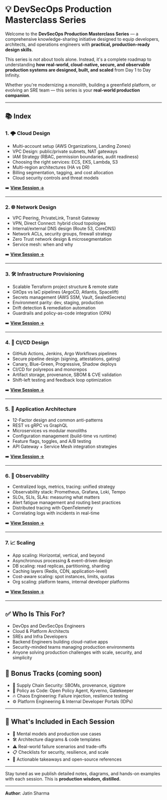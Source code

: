 # 💡 DevSecOps Production Masterclass Series

Welcome to the **DevSecOps Production Masterclass Series** — a comprehensive knowledge-sharing initiative designed to equip developers, architects, and operations engineers with **practical, production-ready design skills**.

This series is *not* about tools alone. Instead, it's a complete roadmap to understanding **how real-world, cloud-native, secure, and observable production systems are designed, built, and scaled** from Day 1 to Day Infinity.

Whether you're modernizing a monolith, building a greenfield platform, or evolving an SRE team — this series is your **real-world production companion**.

---

## 📚 Index

### 1. 🌩️ Cloud Design

* Multi-account setup (AWS Organizations, Landing Zones)
* VPC Design: public/private subnets, NAT gateways
* IAM Strategy (RBAC, permission boundaries, audit readiness)
* Choosing the right services: ECS, EKS, Lambda, S3
* Multi-region architectures (HA vs DR)
* Billing segmentation, tagging, and cost allocation
* Cloud security controls and threat models

➡️ **[View Session →](#)**

---

### 2. 🌐 Network Design

* VPC Peering, PrivateLink, Transit Gateway
* VPN, Direct Connect: hybrid cloud topologies
* Internal/external DNS design (Route 53, CoreDNS)
* Network ACLs, security groups, firewall strategy
* Zero Trust network design & microsegmentation
* Service mesh: when and why

➡️ **[View Session →](#)**

---

### 3. 🛠️ Infrastructure Provisioning

* Scalable Terraform project structure & remote state
* GitOps vs IaC pipelines (ArgoCD, Atlantis, Spacelift)
* Secrets management (AWS SSM, Vault, SealedSecrets)
* Environment parity: dev, staging, production
* Drift detection & remediation automation
* Guardrails and policy-as-code integration (OPA)

➡️ **[View Session →](#)**

---

### 4. 🚀 CI/CD Design

* GitHub Actions, Jenkins, Argo Workflows pipelines
* Secure pipeline design (signing, attestations, gating)
* Canary, Blue-Green, Progressive, Shadow deploys
* CI/CD for polyrepos and monorepos
* Artifact storage, provenance, SBOM & CVE validation
* Shift-left testing and feedback loop optimization

➡️ **[View Session →](#)**

---

### 5. 🧱 Application Architecture

* 12-Factor design and common anti-patterns
* REST vs gRPC vs GraphQL
* Microservices vs modular monoliths
* Configuration management (build-time vs runtime)
* Feature flags, toggles, and A/B testing
* API Gateway + Service Mesh integration strategies

➡️ **[View Session →](#)**

---

### 6. 🔭 Observability

* Centralized logs, metrics, tracing: unified strategy
* Observability stack: Prometheus, Grafana, Loki, Tempo
* SLOs, SLIs, SLAs: measuring what matters
* Alert fatigue management and routing best practices
* Distributed tracing with OpenTelemetry
* Correlating logs with incidents in real-time

➡️ **[View Session →](#)**

---

### 7. 📈 Scaling

* App scaling: Horizontal, vertical, and beyond
* Asynchronous processing & event-driven design
* DB scaling: read replicas, partitioning, sharding
* Caching layers (Redis, CDN, application-level)
* Cost-aware scaling: spot instances, limits, quotas
* Org scaling: platform teams, internal developer platforms

➡️ **[View Session →](#)**

---

## ✅ Who Is This For?

* DevOps and DevSecOps Engineers
* Cloud & Platform Architects
* SREs and Infra Developers
* Backend Engineers building cloud-native apps
* Security-minded teams managing production environments
* Anyone solving production challenges with scale, security, and simplicity

## 🔐 Bonus Tracks (coming soon)

* 🔗 Supply Chain Security: SBOMs, provenance, sigstore
* 📜 Policy as Code: Open Policy Agent, Kyverno, Gatekeeper
* 🔥 Chaos Engineering: Failure injection, resilience testing
* ⚙️ Platform Engineering & Internal Developer Portals (IDPs)

---

## 📌 What's Included in Each Session

* 🧠 Mental models and production use cases
* 🛠️ Architecture diagrams & code templates
* ⚠️ Real-world failure scenarios and trade-offs
* 📋 Checklists for security, resilience, and scale
* 🎯 Actionable takeaways and open-source references

---

Stay tuned as we publish detailed notes, diagrams, and hands-on examples with each session.  This is **production wisdom, distilled.**

---

**Author**: Jatin Sharma
